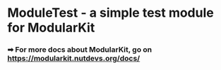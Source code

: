# ModuleTest - a simple test module for ModularKit

### ➡ For more docs about ModularKit, go on https://modularkit.nutdevs.org/docs/